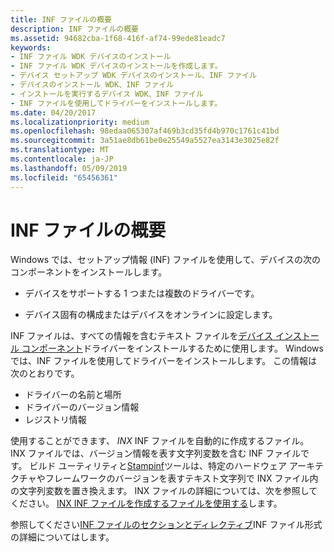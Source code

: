 ```yaml
---
title: INF ファイルの概要
description: INF ファイルの概要
ms.assetid: 94682cba-1f68-416f-af74-99ede81eadc7
keywords:
- INF ファイル WDK デバイスのインストール
- INF ファイル WDK デバイスのインストールを作成します。
- デバイス セットアップ WDK デバイスのインストール、INF ファイル
- デバイスのインストール WDK、INF ファイル
- インストールを実行するデバイス WDK、INF ファイル
- INF ファイルを使用してドライバーをインストールします。
ms.date: 04/20/2017
ms.localizationpriority: medium
ms.openlocfilehash: 98edaa065307af469b3cd35fd4b970c1761c41bd
ms.sourcegitcommit: 3a51ae8db61be0e25549a5527ea3143e3025e82f
ms.translationtype: MT
ms.contentlocale: ja-JP
ms.lasthandoff: 05/09/2019
ms.locfileid: "65456361"
---
```

# <a name="overview-of-inf-files"></a>INF ファイルの概要

Windows では、セットアップ情報 (INF) ファイルを使用して、デバイスの次のコンポーネントをインストールします。

-   デバイスをサポートする 1 つまたは複数のドライバーです。

-   デバイス固有の構成またはデバイスをオンラインに設定します。

INF ファイルは、すべての情報を含むテキスト ファイルを[デバイス インストール コンポーネント](https://msdn.microsoft.com/library/windows/hardware/ff541277)ドライバーをインストールするために使用します。 Windows では、INF ファイルを使用してドライバーをインストールします。 この情報は次のとおりです。

-   ドライバーの名前と場所
-   ドライバーのバージョン情報
-   レジストリ情報

使用することができます、 *INX* INF ファイルを自動的に作成するファイル。 INX ファイルでは、バージョン情報を表す文字列変数を含む INF ファイルです。 ビルド ユーティリティと[Stampinf](https://msdn.microsoft.com/library/windows/hardware/ff552786)ツールは、特定のハードウェア アーキテクチャやフレームワークのバージョンを表すテキスト文字列で INX ファイル内の文字列変数を置き換えます。 INX ファイルの詳細については、次を参照してください。 [INX INF ファイルを作成するファイルを使用する](https://msdn.microsoft.com/library/windows/hardware/ff545473)します。


参照してください[INF ファイルのセクションとディレクティブ](inf-file-sections-and-directives.md)INF ファイル形式の詳細についてはします。
